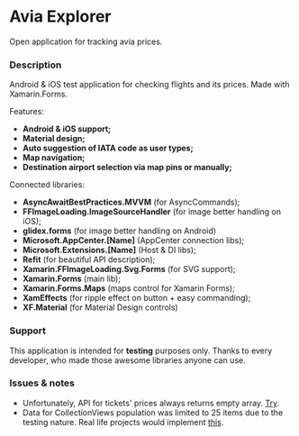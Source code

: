 # Avia Explorer
Open application for tracking avia prices.

### Description
Android & iOS test application for checking flights and its prices. Made with Xamarin.Forms.

Features:
- **Android & iOS support;**
- **Material design;**
- **Auto suggestion of IATA code as user types;**
- **Map navigation;**
- **Destination airport selection via map pins or manually;**

Connected libraries:
- **AsyncAwaitBestPractices.MVVM** (for AsyncCommands);
- **FFImageLoading.ImageSourceHandler** (for image better handling on iOS);
- **glidex.forms** (for image better handling on Android)
- **Microsoft.AppCenter.[Name]** (AppCenter connection libs);
- **Microsoft.Extensions.[Name]** (Host & DI libs);
- **Refit** (for beautiful API description);
- **Xamarin.FFImageLoading.Svg.Forms** (for SVG support);
- **Xamarin.Forms** (main lib);
- **Xamarin.Forms.Maps** (maps control for Xamarin Forms);
- **XamEffects** (for ripple effect on button + easy commanding);
- **XF.Material** (for Material Design controls)

### Support
This application is intended for **testing** purposes only. Thanks to every developer, who made those awesome libraries anyone can use.

### Issues & notes
- Unfortunately, API for tickets' prices always returns empty array. [Try](http://map.aviasales.ru/prices.json?origin_iata=LED&period=2014-12-01:season&direct=true&one_way=false&price=50000&no_visa=true&schengen=true&need_visa=true&locale=ru&min_trip_duration_in_days=13&max_trip_duration_in_days=15).
- Data for CollectionViews population was limited to 25 items due to the testing nature. Real life projects would implement [this](https://docs.microsoft.com/en-us/xamarin/xamarin-forms/user-interface/collectionview/populate-data#load-data-incrementally).
